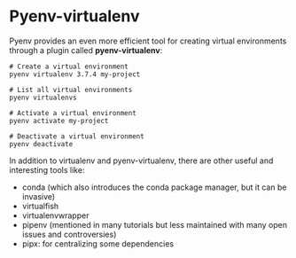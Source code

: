 # Pyenv-virtualenv

Pyenv provides an even more efficient tool for creating virtual environments through a plugin called **pyenv-virtualenv**:

```shell
# Create a virtual environment
pyenv virtualenv 3.7.4 my-project

# List all virtual environments
pyenv virtualenvs

# Activate a virtual environment
pyenv activate my-project

# Deactivate a virtual environment
pyenv deactivate
```

In addition to virtualenv and pyenv-virtualenv, there are other useful and interesting tools like:

- conda (which also introduces the conda package manager, but it can be invasive)
- virtualfish
- virtualenvwrapper
- pipenv (mentioned in many tutorials but less maintained with many open issues and controversies)
- pipx: for centralizing some dependencies
